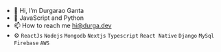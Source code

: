 - 👋 Hi, I’m Durgarao Ganta
- 💞️ JavaScript and Python
- 📫 How to reach me hi@durga.dev
- :gear: `ReactJs` `Nodejs` `Mongodb` `Nextjs` `Typescript` `React Native` `Django` `MySql` `Firebase` `AWS`

<!---
Durgarao310/Durgarao310 is a ✨ special ✨ repository because its `README.md` (this file) appears on your GitHub profile.
You can click the Preview link to take a look at your changes.
--->
